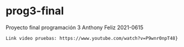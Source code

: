 # prog3-final
 Proyecto final programación 3 Anthony Feliz 2021-0615

	Link video pruebas: https://www.youtube.com/watch?v=P9wnr0npT48}